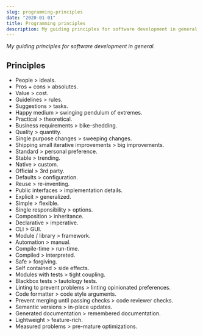 ```yaml
---
slug: programming-principles
date: "2020-01-01"
title: Programming principles
description: My guiding principles for software development in general.
---
```


_My guiding principles for software development in general._

## Principles

- People > ideals.
- Pros + cons > absolutes.
- Value > cost.
- Guidelines > rules.
- Suggestions > tasks.
- Happy medium > swinging pendulum of extremes.
- Practical > theoretical.
- Business requirements > bike-shedding.
- Quality > quantity.
- Single purpose changes > sweeping changes.
- Shipping small iterative improvements > big improvements.
- Standard > personal preference.
- Stable > trending.
- Native > custom.
- Official > 3rd party.
- Defaults > configuration.
- Reuse > re-inventing.
- Public interfaces > implementation details.
- Explicit > generalized.
- Simple > flexible.
- Single responsibility > options.
- Composition > inheritance.
- Declarative > imperative.
- CLI > GUI.
- Module / library > framework.
- Automation > manual.
- Compile-time > run-time.
- Compiled > interpreted.
- Safe > forgiving.
- Self contained > side effects.
- Modules with tests > tight coupling.
- Blackbox tests > tautology tests.
- Linting to prevent problems > linting opinionated preferences.
- Code formatter > code style arguments.
- Prevent merging until passing checks > code reviewer checks.
- Semantic versions > in-place updates.
- Generated documentation > remembered documentation.
- Lightweight > feature-rich.
- Measured problems > pre-mature optimizations.
